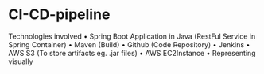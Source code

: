 # CI-CD-pipeline

Technologies involved
•	Spring Boot Application in Java (RestFul Service in Spring Container)
•	Maven (Build)
•	Github (Code Repository)
•	Jenkins
•	AWS S3 (To store artifacts eg. .jar files)
•	AWS EC2Instance
•	Representing visually 
